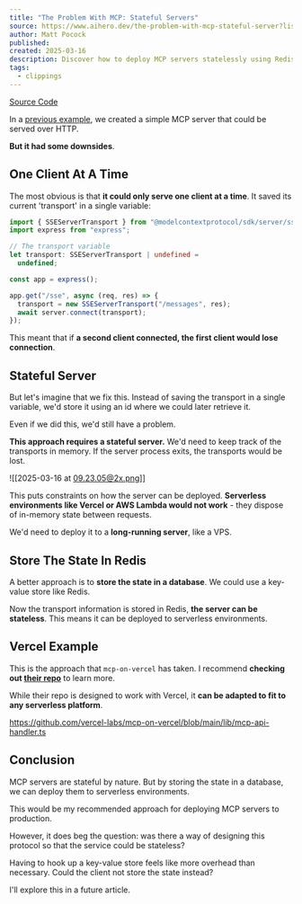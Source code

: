 ```yaml
---
title: "The Problem With MCP: Stateful Servers"
source: https://www.aihero.dev/the-problem-with-mcp-stateful-server?list=model-context-protocol-tutorial
author: Matt Pocock
published: 
created: 2025-03-16
description: Discover how to deploy MCP servers statelessly using Redis, enabling compatibility with serverless platforms like Vercel and AWS Lambda.
tags:
  - clippings
---
```

[Source Code](https://github.com/vercel-labs/mcp-on-vercel)

In a [previous example](https://www.aihero.dev/serving-mcp-servers-over-http), we created a simple MCP server that could be served over HTTP.

**But it had some downsides**.

## One Client At A Time

The most obvious is that **it could only serve one client at a time**. It saved its current 'transport' in a single variable:

```typescript
import { SSEServerTransport } from "@modelcontextprotocol/sdk/server/sse.js";
import express from "express";

// The transport variable
let transport: SSEServerTransport | undefined =
  undefined;

const app = express();

app.get("/sse", async (req, res) => {
  transport = new SSEServerTransport("/messages", res);
  await server.connect(transport);
});
```

This meant that if **a second client connected, the first client would lose connection**.

## Stateful Server

But let's imagine that we fix this. Instead of saving the transport in a single variable, we'd store it using an id where we could later retrieve it.

Even if we did this, we'd still have a problem.

**This approach requires a stateful server.** We'd need to keep track of the transports in memory. If the server process exits, the transports would be lost.

![[2025-03-16 at 09.23.05@2x.png]]

This puts constraints on how the server can be deployed. **Serverless environments like Vercel or AWS Lambda would not work** - they dispose of in-memory state between requests.

We'd need to deploy it to a **long-running server**, like a VPS.

## Store The State In Redis

A better approach is to **store the state in a database**. We could use a key-value store like Redis.

Now the transport information is stored in Redis, **the server can be stateless**. This means it can be deployed to serverless environments.

## Vercel Example

This is the approach that `mcp-on-vercel` has taken. I recommend **checking out [their repo](https://github.com/vercel-labs/mcp-on-vercel)** to learn more.

While their repo is designed to work with Vercel, it **can be adapted to fit to any serverless platform**.

https://github.com/vercel-labs/mcp-on-vercel/blob/main/lib/mcp-api-handler.ts

## Conclusion

MCP servers are stateful by nature. But by storing the state in a database, we can deploy them to serverless environments.

This would be my recommended approach for deploying MCP servers to production.

However, it does beg the question: was there a way of designing this protocol so that the service could be stateless?

Having to hook up a key-value store feels like more overhead than necessary. Could the client not store the state instead?

I'll explore this in a future article.